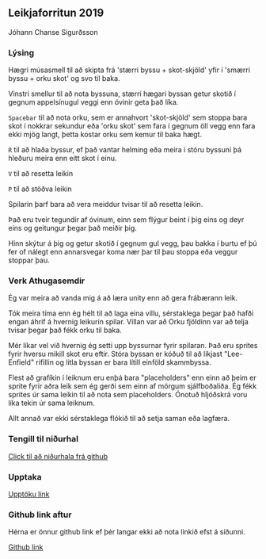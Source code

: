 ## Leikjaforritun 2019

Jóhann Chanse Sigurðsson

### Lýsing

Hægri músasmell til að skipta frá 'stærri byssu + skot-skjöld' yfir í 'smærri byssu + orku skot' og svo til baka.

Vinstri smellur til að nota byssuna, stærri hægari byssan getur skotið í gegnum appelsínugul veggi enn óvinir geta það líka.

`Spacebar` til að nota orku, sem er annahvort 'skot-skjöld' sem stoppa bara skot í nokkrar sekundur eða 'orku skot' sem fara í gegnum öll vegg enn fara ekki mjög langt, þetta kostar orku sem kemur til baka hægt.

`R` til að hlaða byssur, ef það vantar helming eða meira í stóru byssuni þá hleðuru meira enn eitt skot í einu.

`V` til að resetta leikin

`P` til að stöðva leikin

Spilarin þarf bara að vera meiddur tvisar til að resetta leikin.

Það eru tveir tegundir af óvinum, einn sem flýgur beint í þig eins og deyr eins og geitungur þegar það meiðir þig.

Hinn skýtur á þig og getur skotið í gegnum gul vegg, þau bakka í burtu ef þú fer of nálegt enn annarsvegar koma nær þar til þau stoppa eða veggur stoppar þau.

### Verk Athugasemdir

Ég var meira að vanda mig á að læra unity enn að gera frábærann leik.

Tók meira tíma enn ég hélt til að laga eina villu, sérstaklega þegar það hafði engan áhrif á hvernig leikurin spilar. Villan var að Orku fjöldinn var að telja tvisar þegar það fékk orku til baka.

Mér líkar vel við hvernig ég setti upp byssurnar fyrir spilaran. Það eru sprites fyrir hversu mikill skot eru eftir. Stóra byssan er kóðuð til að líkjast "Lee-Enfield" rifillin og litla byssan er bara lítill einföld skammbyssa.

Flest að grafíkin í leiknum eru enþá bara "placeholders" enn einn að þeim er sprite fyrir aðra leik sem ég gerði sem einn af mörgum sjálfboðaliða. Ég fékk sprites úr sama leikin til að nota sem placeholders. Ónotuð hljóðskrá voru líka tekin úr sama leiknum.

Allt annað var ekki sérstaklega flókið til að setja saman eða lagfæra.

### Tengill til niðurhal

[Click til að niðurhala frá github](https://github.com/johannhawk/jcs-2019-forrfl/raw/master/v5.zip)

### Upptaka

[Upptöku link](https://www.youtube.com/watch?v=EcSk2MzahVM&feature=youtu.be&hd=1)

### Github link aftur

Hérna er önnur github link ef þér langar ekki að nota linkið efst á síðunni.

[Github link](https://github.com/johannhawk/jcs-2019-forrfl/tree/master)

